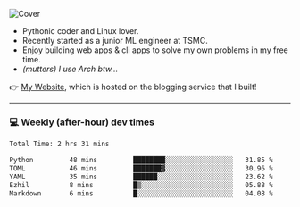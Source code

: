 ![Cover](https://i.imgur.com/BmnIp4h.jpg)

- Pythonic coder and Linux lover.
- Recently started as a junior ML engineer at TSMC.
- Enjoy building web apps & cli apps to solve my own problems in my free time.
- _(mutters) I use Arch btw..._

👉️ [My Website](https://whoosh.blog/@hank), which is hosted on the blogging service that I built!

---

### 💻 Weekly (after-hour) dev times

<!--START_SECTION:waka-->

```txt
Total Time: 2 hrs 31 mins

Python         48 mins         ████████░░░░░░░░░░░░░░░░░   31.85 %
TOML           46 mins         ███████▓░░░░░░░░░░░░░░░░░   30.96 %
YAML           35 mins         ██████░░░░░░░░░░░░░░░░░░░   23.62 %
Ezhil          8 mins          █▒░░░░░░░░░░░░░░░░░░░░░░░   05.88 %
Markdown       6 mins          █░░░░░░░░░░░░░░░░░░░░░░░░   04.08 %
```

<!--END_SECTION:waka-->
